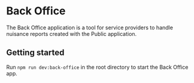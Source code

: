 # Back Office

The Back Office application is a tool for service providers to handle nuisance reports
created with the Public application.

## Getting started

Run `npm run dev:back-office` in the root directory to start the Back Office app.
